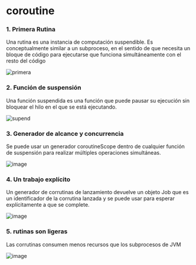 # coroutine

### 1. Primera Rutina

Una rutina es una instancia de computación suspendible. Es conceptualmente similar a un subproceso, en el sentido de que necesita un bloque de código para ejecutarse que funciona simultáneamente con el resto del código

![primera](https://github.com/davidmoralesluis/coroutine/assets/91198406/1a8f9c5d-a33b-4641-bb4e-aefee6268dcb)

### 2. Función de suspensión 

Una función suspendida es una función que puede pausar su ejecución sin bloquear el hilo en el que se está ejecutando.
  
![supend](https://github.com/davidmoralesluis/coroutine/assets/91198406/23a56b80-47fc-4abb-b751-1ea803c3d3ac)

### 3. Generador de alcance y concurrencia

Se puede usar un generador coroutineScope dentro de cualquier función de suspensión para realizar múltiples operaciones simultáneas.

![image](https://github.com/davidmoralesluis/coroutine/assets/91198406/10296523-54fd-4ca1-9089-b4e7e4dad5bd)

### 4. Un trabajo explícito

Un generador de corrutinas de lanzamiento devuelve un objeto Job que es un identificador de la corrutina lanzada y se puede usar para esperar explícitamente a que se complete.

![image](https://github.com/davidmoralesluis/coroutine/assets/91198406/2ee4a137-1964-4cee-8d02-b835dfe39dff)

### 5. rutinas son ligeras

Las corrutinas consumen menos recursos que los subprocesos de JVM

![image](https://github.com/davidmoralesluis/coroutine/assets/91198406/45f1af60-7378-42a9-b382-d761a39c9f5a)



